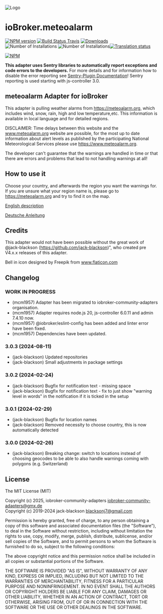 ![Logo](admin/meteoalarm.png)
# ioBroker.meteoalarm

[![NPM version](http://img.shields.io/npm/v/iobroker.meteoalarm.svg)](https://www.npmjs.com/package/iobroker.meteoalarm) [![Build Status Travis](https://travis-ci.com/jack-blackson/ioBroker.meteoalarm.svg?branch=master)](https://travis-ci.com/jack-blackson/ioBroker.meteoalarm) [![Downloads](https://img.shields.io/npm/dm/iobroker.meteoalarm.svg)](https://www.npmjs.com/package/iobroker.meteoalarm) ![Number of Installations](http://iobroker.live/badges/meteoalarm-installed.svg) ![Number of Installations](http://iobroker.live/badges/meteoalarm-stable.svg)[![Translation status](https://weblate.iobroker.net/widgets/adapters/-/meteoalarm/svg-badge.svg)](https://weblate.iobroker.net/engage/adapters/?utm_source=widget) 

[![NPM](https://nodei.co/npm/iobroker.meteoalarm.png?downloads=true)](https://nodei.co/npm/iobroker.meteoalarm.png?downloads=true/)

**This adapter uses Sentry libraries to automatically report exceptions and code errors to the developers.** For more details and for information how to disable the error reporting see [Sentry-Plugin Documentation](https://github.com/ioBroker/plugin-sentry#plugin-sentry)! Sentry reporting is used starting with js-controller 3.0.

meteoalarm Adapter for ioBroker
------------------------------------------------------------------------------
This adapter is pulling weather alarms from https://meteoalarm.org, which includes wind, snow, rain, high and low temperature,etc. This information is available in local language and for detailed regions.

DISCLAIMER: Time delays between this website and the www.meteoalarm.org website are possible, for the most up to date information about alert levels as published by the participating National Meteorological Services please use https://www.meteoalarm.org. 

The developer can't guarantee that the warnings are handled in time or that there are errors and problems that lead to not handling warnings at all!

## How to use it
Choose your country, and afterwards the region you want the warnings for. If you are unsure what your region name is, please go to https://meteoalarm.org and try to find it on the map. 

[English description](docs/en/meteoalarm.md)

[Deutsche Anleitung](docs/de/meteoalarm.md)


## Credits

This adapter would not have been possible without the great work of @jack-blackson (https://github.com/jack-blackson)",
who created pre V4.x.x releases of this adapter.

Bell in icon designed by Freepik from www.flaticon.com


## Changelog

<!--
	Placeholder for the next version (at the beginning of the line):
	### **WORK IN PROGRESS**
-->
### **WORK IN PROGRESS**
* (mcm1957) Adapter has been migrated to iobroker-community-adapters organisation.
* (mcm1957) Adapter requires node.js 20, js-controller 6.0.11 and admin 7.4.10 now.
* (mcm1957) @iobroker/eslint-config has been added and linter error have been fixed.
* (mcm1957) Dependencies have been updated.

### 3.0.3 (2024-08-11)
* (jack-blackson) Updated repositories
* (jack-blackson) Small adjustments in package settings

### 3.0.2 (2024-02-24)
* (jack-blackson) Bugfix for notification text - missing space
* (jack-blackson) Bugfix for notification text - fix to just show "warning level in words" in the notification if it is ticked in the setup

### 3.0.1 (2024-02-29)
* (jack-blackson) Bugfix for location names
* (jack-blackson) Removed necessity to choose country, this is now automatically detected

### 3.0.0 (2024-02-26)
* (jack-blackson) Breaking change: switch to locations instead of choosing geocodes to be able to also handle warnings coming with polygons (e.g. Switzerland)

## License
The MIT License (MIT)

Copyright (c) 2025, iobroker-community-adapters <iobroker-community-adapters@gmx.de>  
Copyright (c) 2019-2024 jack-blackson <blacksonj7@gmail.com>

Permission is hereby granted, free of charge, to any person obtaining a copy
of this software and associated documentation files (the "Software"), to deal
in the Software without restriction, including without limitation the rights
to use, copy, modify, merge, publish, distribute, sublicense, and/or sell
copies of the Software, and to permit persons to whom the Software is
furnished to do so, subject to the following conditions:

The above copyright notice and this permission notice shall be included in
all copies or substantial portions of the Software.

THE SOFTWARE IS PROVIDED "AS IS", WITHOUT WARRANTY OF ANY KIND, EXPRESS OR
IMPLIED, INCLUDING BUT NOT LIMITED TO THE WARRANTIES OF MERCHANTABILITY,
FITNESS FOR A PARTICULAR PURPOSE AND NONINFRINGEMENT. IN NO EVENT SHALL THE
AUTHORS OR COPYRIGHT HOLDERS BE LIABLE FOR ANY CLAIM, DAMAGES OR OTHER
LIABILITY, WHETHER IN AN ACTION OF CONTRACT, TORT OR OTHERWISE, ARISING FROM,
OUT OF OR IN CONNECTION WITH THE SOFTWARE OR THE USE OR OTHER DEALINGS IN
THE SOFTWARE.